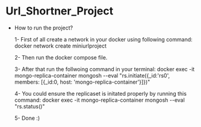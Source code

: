 # Url_Shortner_Project

- How to run the project?
  
  1- First of all create a network in your docker using following command:
     docker network create miniurlproject

  2- Then run the docker compose file.

  3- After that run the follwoing command in your terminal:
  docker exec -it mongo-replica-container mongosh --eval "rs.initiate({_id:'rs0', members: [{_id:0, host: 'mongo-replica-container'}]})"

  4- You could ensure the replicaset is initated properly by running this command:
    docker exec -it mongo-replica-container mongosh --eval "rs.status()"

  5- Done :)
